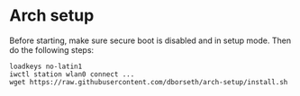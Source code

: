 # Arch setup

Before starting, make sure secure boot is disabled and in setup mode. Then do the following steps:

```
loadkeys no-latin1
iwctl station wlan0 connect ...
wget https://raw.githubusercontent.com/dborseth/arch-setup/install.sh
```